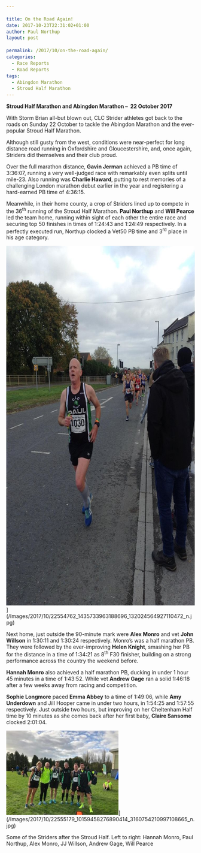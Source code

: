```yaml
---

title: On the Road Again!
date: 2017-10-23T22:31:02+01:00
author: Paul Northup
layout: post

permalink: /2017/10/on-the-road-again/
categories:
  - Race Reports
  - Road Reports
tags:
  - Abingdon Marathon
  - Stroud Half Marathon
---
```

**Stroud Half Marathon and Abingdon Marathon –  22 October 2017**

With Storm Brian all-but blown out, CLC Strider athletes got back to the roads on Sunday 22 October to tackle the Abingdon Marathon and the ever-popular Stroud Half Marathon.

Although still gusty from the west, conditions were near-perfect for long distance road running in Oxfordshire and Gloucestershire, and, once again, Striders did themselves and their club proud.

Over the full marathon distance, **Gavin Jerman** achieved a PB time of 3:36:07, running a very well-judged race with remarkably even splits until mile-23. Also running was **Charlie Haward**, putting to rest memories of a challenging London marathon debut earlier in the year and registering a hard-earned PB time of 4:36:15.

Meanwhile, in their home county, a crop of Striders lined up to compete in the 36<sup>th</sup> running of the Stroud Half Marathon. **Paul Northup** and **Will Pearce** led the team home, running within sight of each other the entire race and securing top 50 finishes in times of 1:24:43 and 1:24:49 respectively. In a perfectly executed run, Northup clocked a Vet50 PB time and 3<sup>rd</sup> place in his age category.

<img class="alignnone size-full 2976" src="/Images/2017/10/22554762_1435733963188696_132024564927110472_n.jpg" alt="22554762_1435733963188696_132024564927110472_n" width="717" height="960" />](/Images/2017/10/22554762_1435733963188696_132024564927110472_n.jpg)

Next home, just outside the 90-minute mark were **Alex Monro** and vet **John Willson** in 1:30:11 and 1:30:24 respectively. Monro’s was a half marathon PB. They were followed by the ever-improving **Helen Knight**, smashing her PB for the distance in a time of 1:34:21 as 8<sup>th</sup> F30 finisher, building on a strong performance across the country the weekend before.

**Hannah Monro** also achieved a half marathon PB, ducking in under 1 hour 45 minutes in a time of 1:43:52. While vet **Andrew Gage** ran a solid 1:46:18 after a few weeks away from racing and competition.

**Sophie Longmore** paced **Emma Abbey** to a time of 1:49:06, while **Amy Underdown** and Jill Hooper came in under two hours, in 1:54:25 and 1:57:55 respectively. Just outside two hours, but improving on her Cheltenham Half time by 10 minutes as she comes back after her first baby, **Claire Sansome** clocked 2:01:04.

<img src="/Images/2017/10/22555179_10159458276890414_3160754210997108665_n-300x225.jpg" alt="22555179_10159458276890414_3160754210997108665_n"  />](/Images/2017/10/22555179_10159458276890414_3160754210997108665_n.jpg)

Some of the Striders after the Stroud Half. Left to right: Hannah Monro, Paul Northup, Alex Monro, JJ Willson, Andrew Gage, Will Pearce
